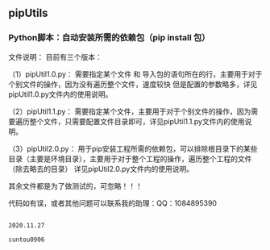 ## pipUtils
### Python脚本：自动安装所需的依赖包（pip install 包）

文件说明：
  目前有三个版本：
  
  （1）pipUtil1.0.py： 需要指定某个文件 和 导入包的语句所在的行，主要用于对于个别文件的操作，因为没有遍历整个文件，速度较快 但是配置的参数略多，详见pipUtil1.0.py文件内的使用说明。

  （2）pipUtil1.1.py： 需要指定某个文件，主要用于对于个别文件的操作，因为需要遍历整个文件，只需要配置文件目录即可，详见pipUtil1.1.py文件内的使用说明。
  
  （3）pipUtil2.0.py： 用于pip安装工程所需的依赖包，可以排除根目录下的某些目录（主要是环境目录），主要用于对于整个工程的操作，遍历整个工程的文件（除去略去的目录）
       详见pipUtil2.0.py文件内的使用说明。
       
其余文件都是为了做测试的，可忽略！！！



代码如有误，或者其他问题可以联系我的助理：QQ：1084895390


                                                                                  2020.11.27
                                                                                  cuntou0906
